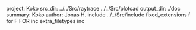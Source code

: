 project: Koko
src_dir: ../../Src/raytrace
         ../../Src/plotcad
output_dir: ./doc 
summary: Koko
author: Jonas H.
include ../../Src/include
fixed_extensions f
                 for
                 F
                 FOR
                 inc
extra_filetypes inc
